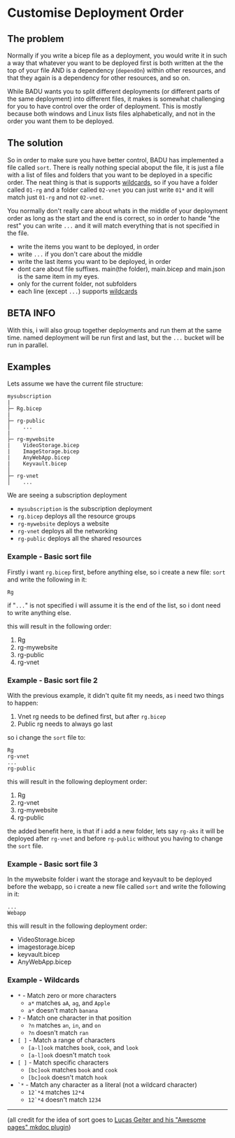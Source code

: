 # Customise Deployment Order

## The problem

Normally if you write a bicep file as a deployment, you would write it in such a way that whatever you want to be deployed first is both written at the the top of your file AND is a dependency (`dependOn`) within other resources, and that they again is a dependency for other resources, and so on.

While BADU wants you to split different deployments (or different parts of the same deployment) into different files, it makes is somewhat challenging for you to have control over the order of deployment. This is mostly because both windows and Linux lists files alphabetically, and not in the order you want them to be deployed.

## The solution

So in order to make sure you have better control, BADU has implemented a file called `sort`.
There is really nothing special aboput the file, it is just a file with a list of files and folders that you want to be deployed in a specific order.
The neat thing is that is supports [wildcards](https://learn.microsoft.com/en-us/powershell/module/microsoft.powershell.core/about/about_wildcards?view=powershell-7.3), so if you have a folder called `01-rg` and a folder called `02-vnet` you can just write `01*` and it will match just `01-rg` and not `02-vnet`.

You normally don't really care about whats in the middle of your deployment order as long as the start and the end is correct, so in order to hande "the rest" you can write `...` and it will match everything that is not specified in the file.

* write the items you want to be deployed, in order
* write `...` if you don't care about the middle
* write the last items you want to be deployed, in order
* dont care about file suffixes. main(the folder), main.bicep and main.json is the same item in my eyes.
* only for the current folder, not subfolders
* each line (except `...`) supports [wildcards](https://learn.microsoft.com/en-us/powershell/module/microsoft.powershell.core/about/about_wildcards?view=powershell-7.3#long-description)

## BETA INFO

With this, i will also group together deployments and run them at the same time. named deployment will be run first and last, but the `...` bucket will be run in parallel.

## Examples

Lets assume we have the current file structure:

```text
mysubscription
|
├─ Rg.bicep
|
├─ rg-public
│    ...
|
├─ rg-mywebsite
|    VideoStorage.bicep
|    ImageStorage.bicep
|    AnyWebApp.bicep
|    Keyvault.bicep
│
├─ rg-vnet
│    ...
```

We are seeing a subscription deployment

* `mysubscription` is the subscription deployment
* `rg.bicep` deploys all the resource groups
* `rg-mywebsite` deploys a website
* `rg-vnet` deploys all the networking
* `rg-public` deploys all the shared resources

### Example - Basic sort file

Firstly i want `rg.bicep` first, before anything else, so i create a new file: `sort` and write the following in it:

```text
Rg
```

if "`...`" is not specified i will assume it is the end of the list, so i dont need to write anything else.

this will result in the following order:

1. Rg
2. rg-mywebsite
3. rg-public
4. rg-vnet

### Example - Basic sort file 2

With the previous example, it didn't quite fit my needs, as i need two things to happen:

1. Vnet rg needs to be defined first, but after `rg.bicep`
2. Public rg needs to always go last

so i change the `sort` file to:

```text
Rg
rg-vnet
...
rg-public
```

this will result in the following deployment order:

1. Rg
2. rg-vnet
3. rg-mywebsite
4. rg-public

the added benefit here, is that if i add a new folder, lets say `rg-aks` it will be deployed after `rg-vnet` and before `rg-public` without you having to change the `sort` file.

### Example - Basic sort file 3

In the mywebsite folder i want the storage and keyvault to be deployed before the webapp, so i create a new file called `sort` and write the following in it:

```text
...
Webapp
```

this will result in the following deployment order:

* VideoStorage.bicep
* imagestorage.bicep
* keyvault.bicep
* AnyWebApp.bicep

### Example - Wildcards

* `*` - Match zero or more characters
  * `a*` matches `aA`, `ag`, and `Apple`
  * `a*` doesn't match `banana`
* `?` - Match one character in that position
  * `?n` matches `an`, `in`, and `on`
  * `?n` doesn't match `ran`
* `[ ]` - Match a range of characters
  * `[a-l]ook` matches `book`, `cook`, and `look`
  * `[a-l]ook` doesn't match `took`
* `[ ]` - Match specific characters
  * `[bc]ook` matches `book` and `cook`
  * `[bc]ook` doesn't match `hook`
* `` `* `` - Match any character as a literal (not a wildcard character)
  * ``12`*4`` matches `12*4`
  * ``12`*4`` doesn't match `1234`

---
(all credit for the idea of sort goes to [Lucas Geiter and his "Awesome pages" mkdoc plugin](https://github.com/lukasgeiter/mkdocs-awesome-pages-plugin))
